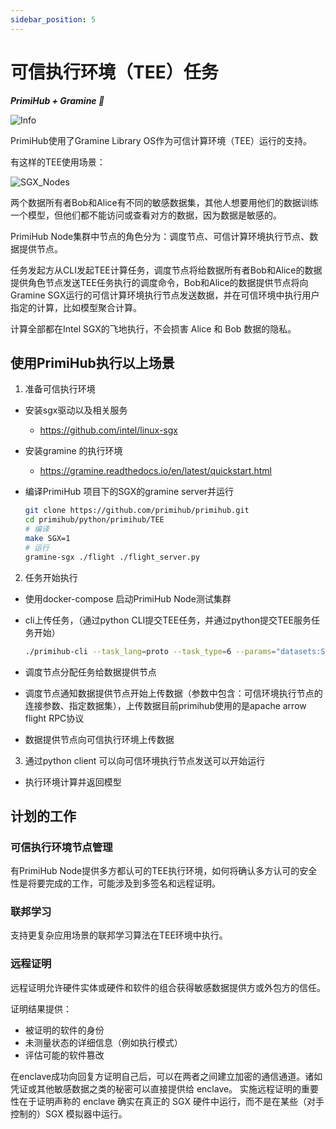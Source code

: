 ```yaml
---
sidebar_position: 5
---
```



# 可信执行环境（TEE）任务

***PrimiHub + Gramine 🎉***

![Info](./primihub_and_gramine_logo.jpg)

PrimiHub使用了Gramine Library OS作为可信计算环境（TEE）运行的支持。

有这样的TEE使用场景：

![SGX_Nodes](./SGX-Nodes.svg)

两个数据所有者Bob和Alice有不同的敏感数据集，其他人想要用他们的数据训练一个模型，但他们都不能访问或查看对方的数据，因为数据是敏感的。

PrimiHub Node集群中节点的角色分为：调度节点、可信计算环境执行节点、数据提供节点。

任务发起方从CLI发起TEE计算任务，调度节点将给数据所有者Bob和Alice的数据提供角色节点发送TEE任务执行的调度命令，Bob和Alice的数据提供节点将向Gramine SGX运行的可信计算环境执行节点发送数据，并在可信环境中执行用户指定的计算，比如模型聚合计算。

计算全部都在Intel SGX的飞地执行，不会损害 Alice 和 Bob 数据的隐私。

## 使用PrimiHub执行以上场景

1. 准备可信执行环境

- 安装sgx驱动以及相关服务
  - <https://github.com/intel/linux-sgx>
- 安装gramine 的执行环境
  - <https://gramine.readthedocs.io/en/latest/quickstart.html>
- 编译PrimiHub 项目下的SGX的gramine server并运行

    ```bash
    git clone https://github.com/primihub/primihub.git
    cd primihub/python/primihub/TEE
    # 编译
    make SGX=1
    # 运行
    gramine-sgx ./flight ./flight_server.py
    ```

2. 任务开始执行

- 使用docker-compose 启动PrimiHub Node测试集群
- cli上传任务，（通过python CLI提交TEE任务，并通过python提交TEE服务任务开始）
  
    ```bash
    ./primihub-cli --task_lang=proto --task_type=6 --params="datasets:STRING:0:train_party_1;train_party_2,server:STRING:0:YOUR_FLIGHT_SERVER_IP:8815"
    ```

- 调度节点分配任务给数据提供节点
- 调度节点通知数据提供节点开始上传数据（参数中包含：可信环境执行节点的连接参数、指定数据集），上传数据目前primihub使用的是apache arrow flight RPC协议
- 数据提供节点向可信执行环境上传数据

3. 通过python client 可以向可信环境执行节点发送可以开始运行

- 执行环境计算并返回模型

## 计划的工作

### 可信执行环境节点管理

有PrimiHub Node提供多方都认可的TEE执行环境，如何将确认多方认可的安全性是将要完成的工作，可能涉及到多签名和远程证明。

### 联邦学习

支持更复杂应用场景的联邦学习算法在TEE环境中执行。

### 远程证明

远程证明允许硬件实体或硬件和软件的组合获得敏感数据提供方或外包方的信任。

证明结果提供：

- 被证明的软件的身份
- 未测量状态的详细信息（例如执行模式）
- 评估可能的软件篡改

在enclave成功向回复方证明自己后，可以在两者之间建立加密的通信通道。诸如凭证或其他敏感数据之类的秘密可以直接提供给 enclave。
实施远程证明的重要性在于证明声称的 enclave 确实在真正的 SGX 硬件中运行，而不是在某些（对手控制的）SGX 模拟器中运行。
